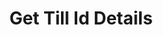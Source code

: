 ---
title: Get Till Id Details
api:
  file: v2.json
  operationId: get-till-id-details
hidden: false
---